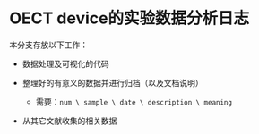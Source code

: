 # OECT device的实验数据分析日志

本分支存放以下工作：

- 数据处理及可视化的代码

- 整理好的有意义的数据并进行归档（以及文档说明）
  - 需要：`num \ sample \ date \ description \ meaning`  
- 从其它文献收集的相关数据